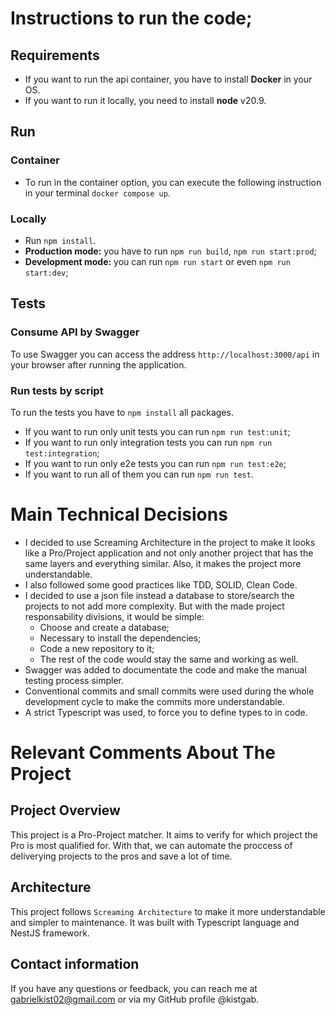 # Instructions to run the code;

## Requirements

- If you want to run the api container, you have to install **Docker** in your OS.
- If you want to run it locally, you need to install **node** v20.9.

## Run

### Container

- To run in the container option, you can execute the following instruction in your terminal `docker compose up`.

### Locally

- Run `npm install`.
- **Production mode:** you have to run `npm run build`, `npm run start:prod`;
- **Development mode:** you can run `npm run start` or even `npm run start:dev`;

## Tests

### Consume API by Swagger

To use Swagger you can access the address `http://localhost:3000/api` in your browser after running the application.

### Run tests by script

To run the tests you have to `npm install` all packages.

- If you want to run only unit tests you can run `npm run test:unit`;
- If you want to run only integration tests you can run `npm run test:integration`;
- If you want to run only e2e tests you can run `npm run test:e2e`;
- If you want to run all of them you can run `npm run test`.

# Main Technical Decisions

- I decided to use Screaming Architecture in the project to make it looks like a Pro/Project application and not only another project that has the same layers and everything similar. Also, it makes the project more understandable.
- I also followed some good practices like TDD, SOLID, Clean Code.
- I decided to use a json file instead a database to store/search the projects to not add more complexity. But with the made project responsability divisions, it would be simple:
  - Choose and create a database;
  - Necessary to install the dependencies;
  - Code a new repository to it;
  - The rest of the code would stay the same and working as well.
- Swagger was added to documentate the code and make the manual testing process simpler.
- Conventional commits and small commits were used during the whole development cycle to make the commits more understandable.
- A strict Typescript was used, to force you to define types to in code.

# Relevant Comments About The Project

## Project Overview

This project is a Pro-Project matcher. It aims to verify for which project the Pro is most qualified for.
With that, we can automate the proccess of deliverying projects to the pros and save a lot of time.

## Architecture

This project follows `Screaming Architecture` to make it more understandable and simpler to maintenance. It was built with Typescript language and NestJS framework.

## Contact information

If you have any questions or feedback, you can reach me at gabrielkist02@gmail.com or via my GitHub profile @kistgab.

